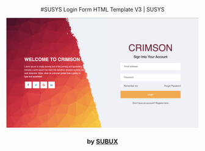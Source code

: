 <div align="center">

#SUSYS Login Form HTML Template V3 | SUSYS

<img src="admin/base.png">

### by <a href="https://github.com/guli2103">SUBUX</a>

</div>